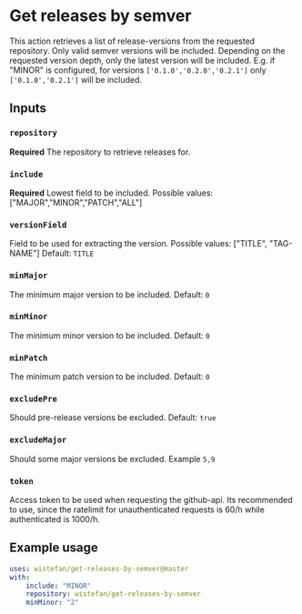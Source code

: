 # Get releases by semver

This action retrieves a list of release-versions from the requested repository. Only valid semver versions will be included. Depending on the requested version depth, only the latest version will be included. E.g. if "MINOR" is configured, for versions ```['0.1.0','0.2.0','0.2.1']``` only ```['0.1.0','0.2.1']``` will be included.  

## Inputs

### `repository`

**Required** The repository to retrieve releases for.

### `include`

**Required** Lowest field to be included. Possible values: ["MAJOR","MINOR","PATCH","ALL"]

### `versionField`

Field to be used for extracting the version. Possible values: ["TITLE", "TAG-NAME"] Default: ```TITLE```

### `minMajor`

The minimum major version to be included. Default: ```0```

### `minMinor`

The minimum minor version to be included. Default: ```0```

### `minPatch`

The minimum patch version to be included. Default: ```0```

### `excludePre`

Should pre-release versions be excluded. Default: ```true```

### `excludeMajor`

Should some major versions be excluded. Example ```5,9```

### `token`

Access token to be used when requesting the github-api. Its recommended to use, since the ratelimit for unauthenticated requests is 60/h while authenticated is 1000/h.



## Example usage

```yaml
uses: wistefan/get-releases-by-semver@master
with:
    include: "MINOR"
    repository: wistefan/get-releases-by-semver
    minMinor: "2"
```
